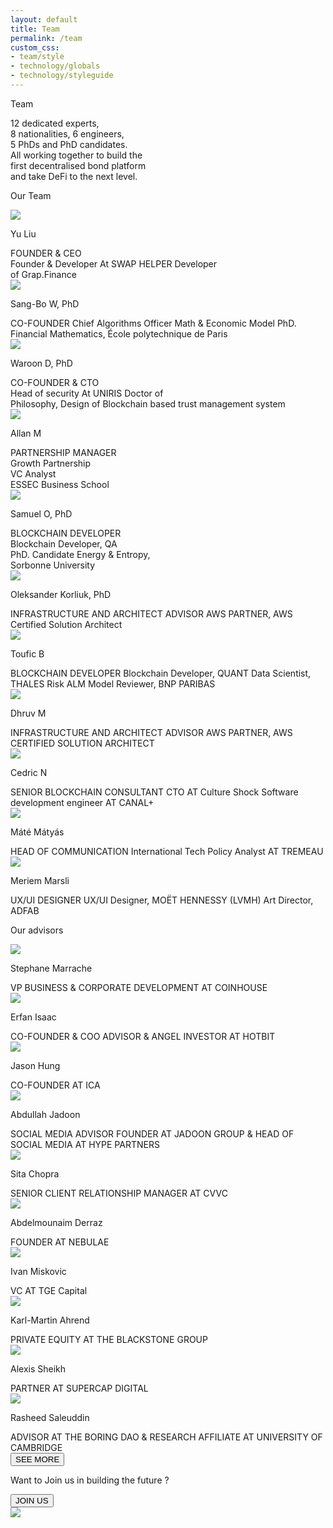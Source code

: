 ```yaml
---
layout: default
title: Team
permalink: /team
custom_css:
- team/style
- technology/globals
- technology/styleguide
---
```


<div class="team-page">
    <div class="team-page-title">
        <p>Team</p>
        <span>
                12 dedicated experts,<br/>
                8 nationalities, 6 engineers,<br/>
                5 PhDs and PhD candidates.<br/>
                All working together to build the<br/>
                first decentralised bond platform<br/>
                and take DeFi to the next level.
            </span>
    </div>
    <div class="out-advisors-box">
        <p class="title">Our Team</p>
        <div class="box">
            <div class="item item-team">
                <img src="/assets/images/people/1_1.svg"/>
                <p>Yu Liu</p>
                <span>FOUNDER & CEO<br/> Founder & Developer At SWAP HELPER Developer<br/> of Grap.Finance</span>
            </div>
            <div class="item item-team">
                <img src="/assets/images/people/1_2.svg"/>
                <p>Sang-Bo W, PhD</p>
                <span>CO-FOUNDER Chief Algorithms Officer Math & Economic Model PhD. Financial Mathematics, École polytechnique de Paris</span>
            </div>
            <div class="item item-team">
                <img src="/assets/images/people/1_3.svg"/>
                <p>Waroon D, PhD</p>
                <span>CO-FOUNDER & CTO<br/> Head of security At UNIRIS Doctor of<br/> Philosophy, Design of Blockchain based trust management system</span>
            </div>
            <div class="item item-team">
                <img src="/assets/images/people/1_4.svg"/>
                <p>Allan M</p>
                <span>PARTNERSHIP MANAGER<br/> Growth Partnership<br/> VC Analyst<br/> ESSEC Business School</span>
            </div>
            <div class="item item-team">
                <img src="/assets/images/people/1_5.svg"/>
                <p>Samuel O, PhD</p>
                <span>BLOCKCHAIN DEVELOPER<br/> Blockchain Developer, QA<br/> PhD. Candidate Energy & Entropy,<br/> Sorbonne University</span>
            </div>
            <div class="item item-team">
                <img src="/assets/images/people/1_6.svg"/>
                <p>Oleksander Korliuk, PhD</p>
                <span>
                        INFRASTRUCTURE AND ARCHITECT ADVISOR
                        AWS PARTNER, AWS Certified Solution Architect
                    </span>
            </div>
            <div class="item item-team">
                <img src="/assets/images/people/1_7.svg"/>
                <p>Toufic B</p>
                <span>BLOCKCHAIN DEVELOPER Blockchain Developer, QUANT Data Scientist, THALES Risk ALM Model Reviewer, BNP PARIBAS</span>
            </div>
            <div class="item item-team">
                <img src="/assets/images/people/1_8.svg"/>
                <p>Dhruv M</p>
                <span>INFRASTRUCTURE AND ARCHITECT ADVISOR
                        AWS PARTNER, AWS CERTIFIED SOLUTION ARCHITECT
                    </span>
            </div>
            <div class="item item-team">
                <img src="/assets/images/people/1_9.svg"/>
                <p>Cedric N</p>
                <span>
                        SENIOR BLOCKCHAIN CONSULTANT CTO AT Culture Shock
                        Software development engineer AT CANAL+
                    </span>
            </div>
            <div class="item item-team">
                <img src="/assets/images/people/1_10.svg"/>
                <p>Máté Mátyás</p>
                <span>HEAD OF COMMUNICATION International Tech Policy Analyst AT TREMEAU</span>
            </div>
            <div class="item item-team">
                <img src="/assets/images/people/1_11.svg"/>
                <p>Meriem Marsli</p>
                <span>UX/UI DESIGNER UX/UI Designer, MOËT HENNESSY (LVMH) Art Director, ADFAB</span>
            </div>
        </div>
    </div>
    <div class="out-advisors-box">
        <p class="title">Our advisors</p>
        <div class="box">
            <div class="item item-advisors">
                <img src="/assets/images/people/1.svg"/>
                <p>Stephane Marrache</p>
                <span>VP BUSINESS & CORPORATE DEVELOPMENT AT COINHOUSE</span>
            </div>
            <div class="item item-advisors">
                <img src="/assets/images/people/2.svg"/>
                <p>Erfan Isaac</p>
                <span>CO-FOUNDER & COO ADVISOR & ANGEL INVESTOR AT HOTBIT</span>
            </div>
            <div class="item item-advisors">
                <img src="/assets/images/people/3.svg"/>
                <p>Jason Hung</p>
                <span>CO-FOUNDER AT ICA</span>
            </div>
            <div class="item item-advisors">
                <img src="/assets/images/people/4.svg"/>
                <p>Abdullah Jadoon</p>
                <span>SOCIAL MEDIA ADVISOR FOUNDER AT JADOON GROUP & HEAD OF SOCIAL MEDIA AT HYPE PARTNERS</span>
            </div>
            <div class="item item-advisors">
                <img src="/assets/images/people/5.svg"/>
                <p>Sita Chopra</p>
                <span>SENIOR CLIENT RELATIONSHIP MANAGER  AT CVVC</span>
            </div>
            <div class="item item-advisors">
                <img src="/assets/images/people/6.svg"/>
                <p>Abdelmounaim Derraz</p>
                <span>FOUNDER AT NEBULAE</span>
            </div>
            <div class="item item-advisors" id="hide_1">
                <img src="/assets/images/people/7.svg"/>
                <p>Ivan Miskovic</p>
                <span>VC AT TGE Capital</span>
            </div>
            <div class="item item-advisors" id="hide_2">
                <img src="/assets/images/people/12.svg"/>
                <p>Karl-Martin Ahrend</p>
                <span>PRIVATE EQUITY AT THE BLACKSTONE GROUP</span>
            </div>
            <div class="item item-advisors" id="hide_3">
                <img src="/assets/images/people/9.svg"/>
                <p>Alexis Sheikh</p>
                <span>PARTNER AT SUPERCAP DIGITAL</span>
            </div>
            <div class="item item-advisors" id="hide_4">
                <img src="/assets/images/people/10.svg"/>
                <p>Rasheed Saleuddin </p>
                <span>ADVISOR AT THE BORING DAO & RESEARCH AFFILIATE AT UNIVERSITY OF CAMBRIDGE </span>
            </div>
            <div class="see-more-box">
                <button onclick="getAll()" id="showAll">SEE MORE</button>
            </div>
        </div>
    </div>
    <div class="join-us-box">
        <div class="title-part">
            <p>Want to Join us in building the future ?</p>
            <button>JOIN US</button>
        </div>
        <img src="/assets/images/join-us.svg"/>
    </div>
</div>
